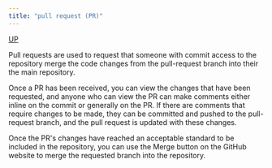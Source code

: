 ```yaml
---
title: "pull request (PR)"
---
```


[UP](/git.html)


Pull requests are used to request that someone with commit access to the repository
merge the code changes from the pull-request branch into their the main repository.


Once a PR has been received, you can view the changes that have been requested,
and anyone who can view the PR can make comments either inline on the commit or generally on the PR.
If there are comments that require changes to be made,
they can be committed and pushed to the pull-request branch,
and the pull request is updated with these changes.

Once the PR's changes have reached an acceptable standard to be included in the repository,
you can use the Merge button on the GitHub website to merge the requested branch into the repository.
